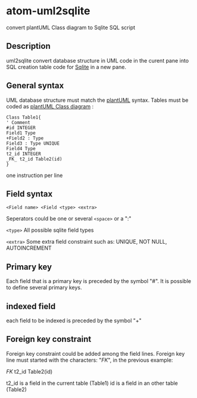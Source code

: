 # atom-uml2sqlite
convert plantUML Class diagram to Sqlite SQL script

 ## Description 

uml2sqlite convert database structure in  UML code in the curent pane into SQL creation table code for [Sqlite](https://www.sqlite.org) in a new pane.

 ## General syntax
UML database structure must match the
[plantUML](http://plantuml.com/) syntax. Tables must be coded as [plantUML Class diagram](http://plantuml.com/class-diagram) :
```
Class Table1{
' Comment
#id INTEGER
Field1 Type
+Field2 : Type
Field3 : Type UNIQUE
Field4 Type
t2_id INTEGER
_FK_ t2_id Table2(id)
}
```
one instruction per line

## Field syntax

```<Field name> <Field <type> <extra>```

Seperators could be one or several ```<space>``` or a ":"

```<type>``` All possible sqlite field types

```<extra>``` Some extra field constraint such as: UNIQUE, NOT NULL, AUTOINCREMENT

## Primary key
Each field that is a primary key is preceded by the symbol "#". It is possible to define several primary keys.
## indexed field
each field to be indexed is preceded by the symbol "+"
## Foreign key constraint
Foreign key constraint could be added among the field lines. Foreign key line must started with the characters: "_FK_", in the previous example:

_FK_ t2_id Table2(id)

t2_id is a field in the current table (Table1) id is a field in an other table (Table2)
